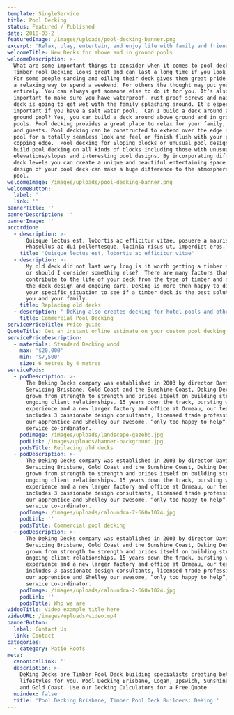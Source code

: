 ```yaml
---
template: SingleService
title: Pool Decking
status: Featured / Published
date: 2018-03-2
featuredImage: /images/uploads/pool-decking-banner.png
excerpt: 'Relax, play, entertain, and enjoy life with family and friends.'
welcomeTitle: New Decks for above and in ground pools
welcomeDescription: >-
  What are some important things to consider when it comes to pool decking?
  Timber Pool Decking looks great and can last a long time if you look after it.
  For some people sanding and oiling their deck gives them great pride and it is
  a relaxing way to spend a weekend. For others the thought may put you off
  entirely. You can always get someone else to do it for you. It’s also
  important to make sure you have waterproof, rust proof screws and nails. The
  deck is going to get wet with the family splashing around. It’s especially
  important if you have a salt water pool.  Can I build a deck around an above
  ground pool? Yes, you can build a deck around above ground and in ground
  pools. Pool decking provides a great place to relax for your family, friends
  and guests. Pool decking can be constructed to extend over the edge of the
  pool for a totally seamless look and feel or finish flush with your pool
  copping edge.  Pool decking for Sloping blocks or unusual pool designs We can
  build pool decking on all kinds of blocks including those with unusual
  elevations/slopes and interesting pool designs. By incorporating different
  deck levels you can create a unique and beautiful entertaining space. The
  design of your pool deck can make a huge difference to the atmosphere of your
  pool.
welcomeImage: /images/uploads/pool-decking-banner.png
welcomeButton:
  label: ''
  link: ''
bannerTitle: ''
bannerDescription: ''
bannerImage: ''
accordion:
  - description: >-
      Quisque lectus est, lobortis ac efficitur vitae, posuere a mauris.
      Phasellus ac dui pellentesque, lacinia risus ut, imperdiet eros.
    title: 'Quisque lectus est, lobortis ac efficitur vitae'
  - description: >-
      My old deck did not last very long is it worth getting a timber deck again
      or should I consider something else?  There are many factors that
      contribute to the life of your deck from the type of timber and nails to
      the deck design and ongoing care. DeKing is more then happy to discuss
      your specific situation to see if a timber deck is the best solution for
      you and your family.
    title: Replacing old decks
  - description: ' DeKing also creates decking for hotel pools and other commercial swimming pools.'
    title: Commercial Pool Decking
servicePriceTitle: Price guide
QuoteTitle: Get an instant online estimate on your custom pool decking
servicePriceDescription:
  - materials: Standard Decking wood
    max: '$20,000'
    min: '$7,500'
    size: 6 metres by 4 metres
servicePods:
  - podDescription: >-
      The Deking Decks company was established in 2003 by director David Rider.
      Servicing Brisbane, Gold Coast and the Sunshine Coast, Deking Decks has
      grown from strength to strength and prides itself on building strong and
      ongoing client relationships. 15 years down the track, bursting with
      experience and a new larger factory and office at Ormeau, our team
      includes 3 passionate design consultants, licensed trade professionals,
      our apprentice and Shelley our awesome, “only too happy to help“, client
      service co-ordinator.
    podImage: /images/uploads/landscape-gazebo.jpg
    podLink: /images/uploads/banner-background.jpg
    podsTitle: Replacing old decks
  - podDescription: >-
      The Deking Decks company was established in 2003 by director David Rider.
      Servicing Brisbane, Gold Coast and the Sunshine Coast, Deking Decks has
      grown from strength to strength and prides itself on building strong and
      ongoing client relationships. 15 years down the track, bursting with
      experience and a new larger factory and office at Ormeau, our team
      includes 3 passionate design consultants, licensed trade professionals,
      our apprentice and Shelley our awesome, “only too happy to help“, client
      service co-ordinator.
    podImage: /images/uploads/caloundra-2-660x1024.jpg
    podLink: ''
    podsTitle: Commercial pool decking
  - podDescription: >-
      The Deking Decks company was established in 2003 by director David Rider.
      Servicing Brisbane, Gold Coast and the Sunshine Coast, Deking Decks has
      grown from strength to strength and prides itself on building strong and
      ongoing client relationships. 15 years down the track, bursting with
      experience and a new larger factory and office at Ormeau, our team
      includes 3 passionate design consultants, licensed trade professionals,
      our apprentice and Shelley our awesome, “only too happy to help“, client
      service co-ordinator.
    podImage: /images/uploads/caloundra-2-660x1024.jpg
    podLink: ''
    podsTitle: Who we are
videoTitle: Video example title here
videoURL: /images/uploads/video.mp4
bannerButton:
  label: Contact Us
  link: Contact
categories:
  - category: Patio Roofs
meta:
  canonicalLink: ''
  description: >-
    DeKing Decks are Timber Pool Deck building specialists creating better
    lifestyles for you. Pool Decking Brisbane, Logan, Ipswich, Sunshine Coast,
    and Gold Coast. Use our Decking Calculators for a Free Quote
  noindex: false
  title: 'Pool Decking Brisbane, Timber Pool Deck Builders: DeKing '
---
```


